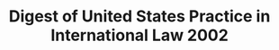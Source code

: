 ---
layout: wrapper_text
category: datasets

# Basic
identifier: "100,689"
title: "Digest of United States Practice in International Law 2002"
describedBy: "http://www.state.gov/documents/organization/139638.pdf"
description: "The Office of the Legal Adviser publishes the annual Digest of United States Practice in International Law to provide the public with a historical record of the views and practice of the Government of the United States in public and private international law. \"In his introduction to the 2002 volume, then Legal Adviser William H. Taft IV stated in part: \"Calendar year 2002 gave rise to a broad range of significant and sometimes novel issues of international law. Many developments again highlighted the need to protect our national security against a different kind of enemy through the use of force in self-defense, non-proliferation and arms control efforts, the detention of unlawful enemy combatants and establishment of military commissions, continued counter-terrorism efforts, the imposition of sanctions, and the freezing of governmental assets, sometimes made available for payment of claims by individuals against terrorist states. At the same time, there were notable developments in non-confrontational contexts, including the fields of human rights, trade and investment, law of the sea, international claims and state responsibility, treaty practice, and international crime. . . .\""
programCode:
  - "014:003"
bureauCode:
  - "014:00"

# Dates
modified: "2003-01-01"

# POC
poc:
  type: "vcard:Contact"
  fn: "Guymon, CarrieLyn"
  hasEmail: "mailto:GuymonCD@state.gov"

# Publisher
publisher:
  type: "org:Organization"
  name: "U.S. Department of State"

# Spatiotemporal
spatial: "US"
temporal: "2002-01-01T00:00:01Z/2002-12-31T23:59:59Z"

# Distribution
distribution:
  - type: "dcat:Distribution"
    downloadURL: "http://www.state.gov/documents/organization/139638.pdf"
    mediaType: "application/pdf"
  - type: "dcat:Distribution"
    accessURL: "http://www.state.gov/documents/organization/139638.pdf"
    format: "pdf"

# Keywords
keyword:
  - "-"
---
